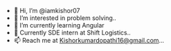 - 👋 Hi, I’m @iamkishor07
- 👀 I’m interested in problem solving..
- 🌱 I’m currently learning Angular
- 💞️ Currently SDE intern at Shift Logistics..
- 📫 Reach me at Kishorkumardopathi16@gmail.com...

<!---
iamkishor07/Kishor kumar is a ✨ special ✨ repository because its `README.md` (this file) appears on your GitHub profile.
You can click the Preview link to take a look at your changes.
--->
